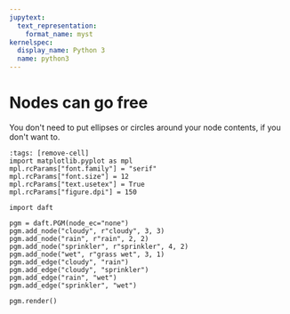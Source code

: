 ```yaml
---
jupytext:
  text_representation:
    format_name: myst
kernelspec:
  display_name: Python 3
  name: python3
---
```


Nodes can go free
=================

You don't need to put ellipses or circles around your node contents,
if you don't want to.

```{code-cell}
:tags: [remove-cell]
import matplotlib.pyplot as mpl
mpl.rcParams["font.family"] = "serif"
mpl.rcParams["font.size"] = 12
mpl.rcParams["text.usetex"] = True
mpl.rcParams["figure.dpi"] = 150
```

```{code-cell}
import daft

pgm = daft.PGM(node_ec="none")
pgm.add_node("cloudy", r"cloudy", 3, 3)
pgm.add_node("rain", r"rain", 2, 2)
pgm.add_node("sprinkler", r"sprinkler", 4, 2)
pgm.add_node("wet", r"grass wet", 3, 1)
pgm.add_edge("cloudy", "rain")
pgm.add_edge("cloudy", "sprinkler")
pgm.add_edge("rain", "wet")
pgm.add_edge("sprinkler", "wet")

pgm.render()
```
